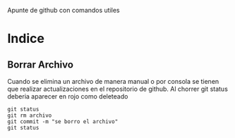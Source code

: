 Apunte de github con comandos utiles

# Indice


## Borrar Archivo

Cuando se elimina un archivo de manera manual o por consola se tienen que realizar actualizaciones en el repositorio de github. Al chorrer git status deberia aparecer en rojo como deleteado

    git status 
    git rm archivo
    git commit -m "se borro el archivo"
    git status

